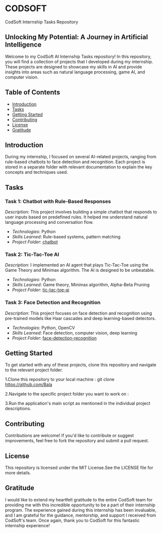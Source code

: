 # CODSOFT
CodSoft Internship Tasks Repository

## Unlocking My Potential: A Journey in Artificial Intelligence

Welcome to my CodSoft AI Internship Tasks repository! In this repository, you will find a collection of projects that I developed during my internship. These projects are designed to showcase my skills in AI and provide insights into areas such as natural language processing, game AI, and computer vision.

## Table of Contents
- [Introduction](#introduction)
- [Tasks](#tasks)
- [Getting Started](#getting-started)
- [Contributing](#contributing)
- [License](#license)
- [Gratitude](#gratitude)

## Introduction
During my internship, I focused on several AI-related projects, ranging from rule-based chatbots to face detection and recognition. Each project is stored in a separate folder with relevant documentation to explain the key concepts and techniques used.

## Tasks

### Task 1: Chatbot with Rule-Based Responses
*Description*: This project involves building a simple chatbot that responds to user inputs based on predefined rules. It helped me understand natural language processing and conversation flow.

- *Technologies*: Python
- *Skills Learned*: Rule-based systems, pattern matching
- *Project Folder*: [chatbot](./chatbot)

### Task 2: Tic-Tac-Toe AI
*Description*: I implemented an AI agent that plays Tic-Tac-Toe using the Game Theory and Minimax algorithm. The AI is designed to be unbeatable.

- *Technologies*: Python
- *Skills Learned*: Game theory, Minimax algorithm, Alpha-Beta Pruning
- *Project Folder*: [tic-tac-toe-ai](./tic-tac-toe-ai)

### Task 3: Face Detection and Recognition
*Description*: This project focuses on face detection and recognition using pre-trained models like Haar cascades and deep learning-based detectors.

- *Technologies*: Python, OpenCV
- *Skills Learned*: Face detection, computer vision, deep learning
- *Project Folder*: [face-detection-recognition](./face-detection-recognition)

## Getting Started
To get started with any of these projects, clone this repository and navigate to the relevant project folder.

1.Clone this repository to your local machine : git clone https://github.com/Bala

2.Navigate to the specific project folder you want to work on : 

3.Run the application's main script as mentioned in the individual project descriptions.

## Contributing
Contributions are welcome! If you'd like to contribute or suggest improvements, feel free to fork the repository and submit a pull request.

## License
This repository is licensed under the MIT License.See the LICENSE file for more details.

## Gratitude
I would like to extend my heartfelt gratitude to the entire CodSoft team for providing me with this incredible opportunity to be a part of their internship program. The experience gained during this internship has been invaluable, and I am grateful for the guidance, mentorship, and support I received from CodSoft's team. Once again, thank you to CodSoft for this fantastic internship experience!
